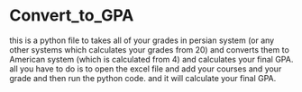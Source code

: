 # Convert_to_GPA
this is a python file to takes all of your grades in persian system (or any other systems which calculates your grades from 20) and converts them to American system (which is calculated from 4)
and calculates your final GPA.
all you have to do is to open the excel file and add your courses and your grade and then run the python code. and it will calculate your final GPA.
